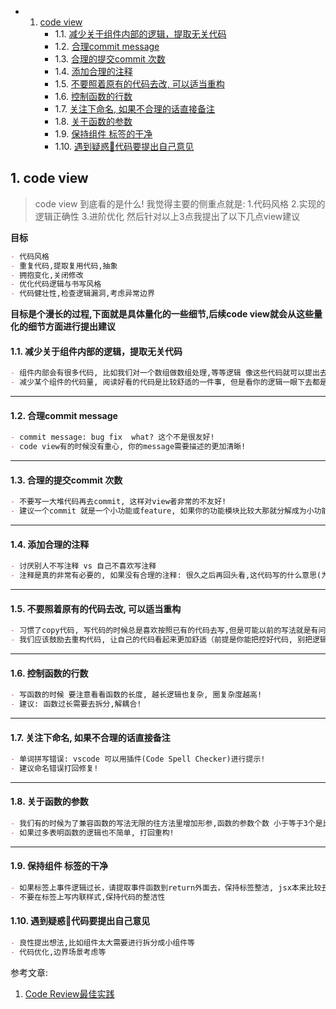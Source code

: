 <!-- vscode-markdown-toc -->
* 1. [code view](#codeview)
		* 1.1. [减少关于组件内部的逻辑，提取无关代码](#)
		* 1.2. [合理commit message](#commitmessage)
		* 1.3. [合理的提交commit 次数](#commit)
		* 1.4. [添加合理的注释](#-1)
		* 1.5. [不要照着原有的代码去改, 可以适当重构](#-1)
		* 1.6. [控制函数的行数](#-1)
		* 1.7. [关注下命名, 如果不合理的话直接备注](#-1)
		* 1.8. [关于函数的参数](#-1)
		* 1.9. [保持组件 标签的干净](#-1)
		* 1.10. [遇到疑惑🤔代码要提出自己意见](#-1)

<!-- vscode-markdown-toc-config
	numbering=true
	autoSave=true
	/vscode-markdown-toc-config -->
<!-- /vscode-markdown-toc -->

##  1. <a name='codeview'></a>code view

> code view 到底看的是什么! 我觉得主要的侧重点就是: 1.代码风格 2.实现的逻辑正确性 3.进阶优化 然后针对以上3点我提出了以下几点view建议

**目标**

```markdown
- 代码风格
- 重复代码,提取复用代码,抽象
- 拥抱变化,关闭修改
- 优化代码逻辑与书写风格
- 代码健壮性,检查逻辑漏洞,考虑异常边界
```

**目标是个漫长的过程,下面就是具体量化的一些细节,后续code view就会从这些量化的细节方面进行提出建议**

####  1.1. <a name=''></a>减少关于组件内部的逻辑，提取无关代码

```markdown
- 组件内部会有很多代码, 比如我们对一个数组做数组处理,等等逻辑 像这些代码就可以提出去新建一个该目录下的utils。
- 减少某个组件的代码量, 阅读好看的代码是比较舒适的一件事, 但是看你的逻辑一眼下去都是与本组件内部业务无关的代码就很难去阅读!
```

---

####  1.2. <a name='commitmessage'></a>合理commit message 

```markdown
- commit message: bug fix  what? 这个不是很友好!
- code view有的时候没有重心, 你的message需要描述的更加清晰!
```
---

####  1.3. <a name='commit'></a>合理的提交commit 次数

```markdown
- 不要写一大堆代码再去commit, 这样对view者非常的不友好!
- 建议一个commit 就是一个小功能或feature, 如果你的功能模块比较大那就分解成为小功能然后提交多个commit!
```

---

####  1.4. <a name='-1'></a>添加合理的注释

```markdown
- 讨厌别人不写注释 vs 自己不喜欢写注释
- 注释是真的非常有必要的, 如果没有合理的注释: 很久之后再回头看,这代码写的什么意思(为了自己和他人的安全着想)!
```

---


####  1.5. <a name='-1'></a>不要照着原有的代码去改, 可以适当重构

```markdown
- 习惯了copy代码, 写代码的时候总是喜欢按照已有的代码去写,但是可能以前的写法就是有问题的!
- 我们应该鼓励去重构代码, 让自己的代码看起来更加舒适（前提是你能把控好代码, 别把逻辑都改的出现了bug）!
```

---

####  1.6. <a name='-1'></a>控制函数的行数

```markdown
- 写函数的时候 要注意看看函数的长度, 越长逻辑也复杂, 圈复杂度越高!
- 建议: 函数过长需要去拆分,解耦合!
```

---

####  1.7. <a name='-1'></a>关注下命名, 如果不合理的话直接备注

```markdown
- 单词拼写错误: vscode 可以用插件(Code Spell Checker)进行提示!
- 建议命名错误打回修复!
```

---
####  1.8. <a name='-1'></a>关于函数的参数 

```markdown
- 我们有的时候为了兼容函数的写法无限的往方法里增加形参,函数的参数个数 小于等于3个是比较合适比较方便阅读的
- 如果过多表明函数的逻辑也不简单, 打回重构!
```

---
####  1.9. <a name='-1'></a>保持组件 标签的干净

```markdown
- 如果标签上事件逻辑过长，请提取事件函数到return外面去，保持标签整洁, jsx本来比较丑我们要尽量让代码好看!
- 不要在标签上写内联样式,保持代码的整洁性
```

####  1.10. <a name='-1'></a>遇到疑惑🤔代码要提出自己意见

```markdown
- 良性提出想法,比如组件太大需要进行拆分成小组件等
- 代码优化,边界场景考虑等
```



参考文章:

1. [Code Review最佳实践](https://mp.weixin.qq.com/s?__biz=MzIwMTQwNTA3Nw==&mid=400946871&idx=1&sn=5a125337833768d705f9d87ba8cd9fff&scene=1&srcid=0104FLyeXIS6N0EShgDseIfI&key=41ecb04b051110031290b34976240e650f0169d239c89f125162a89c8d3412f2087198612e71fd7685cae9eebe08e295&ascene=0&uin=MTYyMDMzMTAwMA%3D%3D&devicetype=iMac+MacBookPro11%2C5+OSX+OSX+10.10.5+build(14F1509)&version=11020201&pass_ticket=dc5bBckt1XSthRKTIsukYHIcAvKfv0jninbMlYQ5TWnE6XS%2FrRkdHKlJjNTI2Wsg)